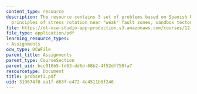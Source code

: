 ```yaml
---
content_type: resource
description: The resource contains 3 set of problems based on Spanish Peaks, basic
  principles of stress rotation near "weak" fault zones, sandbox tectonics.
file: https://ol-ocw-studio-app-production.s3.amazonaws.com/courses/12-520-geodynamics-fall-2006/319674f0aa1fd63fe4724c4511b0f246_probset3.pdf
file_type: application/pdf
learning_resource_types:
- Assignments
ocw_type: OCWFile
parent_title: Assignments
parent_type: CourseSection
parent_uid: bcc016b5-fd63-dd6d-68b2-4f52df750fa7
resourcetype: Document
title: probset3.pdf
uid: 319674f0-aa1f-d63f-e472-4c4511b0f246
---
```

